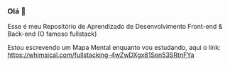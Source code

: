 ### Olá 👋

Esse é meu Repositório de Aprendizado de Desenvolvimento Front-end & Back-end
(O famoso fullstack)

Estou escrevendo um Mapa Mental enquanto vou estudando, aqui o link:
<https://whimsical.com/fullstacking-4wZwDXgx81Sen53SRtnFYa>
